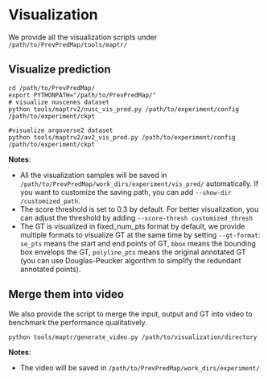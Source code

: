 # Visualization

We provide all the visualization scripts under `/path/to/PrevPredMap/tools/maptr/`

## Visualize prediction

```shell
cd /path/to/PrevPredMap/
export PYTHONPATH="/path/to/PrevPredMap/"
# visualize nuscenes dataset
python tools/maptrv2/nusc_vis_pred.py /path/to/experiment/config /path/to/experiment/ckpt

#visualize argoverse2 dataset
python tools/maptrv2/av2_vis_pred.py /path/to/experiment/config /path/to/experiment/ckpt
```
**Notes**: 

- All the visualization samples will be saved in `/path/to/PrevPredMap/work_dirs/experiment/vis_pred/` automatically. If you want to customize the saving path, you can add `--show-dir /customized_path`.
- The score threshold is set to 0.3 by default. For better visualization, you can adjust the threshold by adding `--score-thresh customized_thresh`
- The GT is visualized in fixed_num_pts format by default, we provide multiple formats to visualize GT at the same time by setting `--gt-format`: `se_pts` means the start and end points of GT, `bbox` means the bounding box envelops the GT, `polyline_pts` means the original annotated GT (you can use Douglas-Peucker algorithm to simplify the redundant annotated points).

## Merge them into video

We also provide the script to merge the input, output and GT into video to benchmark the performance qualitatively.

```shell
python tools/maptr/generate_video.py /path/to/visualization/directory
```
**Notes**: 
- The video will be saved in `/path/to/PrevPredMap/work_dirs/experiment/`